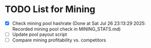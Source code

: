 # TODO List for Mining

- [x] Check mining pool hashrate  (Done at Sat Jul 26 23:13:29 2025: Recorded mining pool check in MINING_STATS.md)
- [ ] Update pool payout script
- [ ] Compare mining profitability vs. competitors
